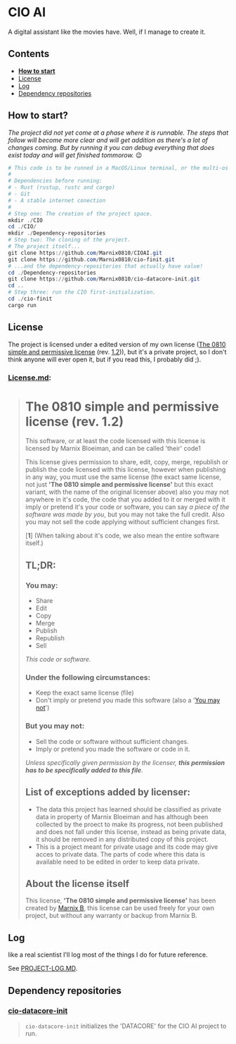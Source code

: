 # CIO AI

A digital assistant like the movies have. Well, if I manage to create it.

## Contents
- [**How to start**](#how-to-start)
- [License](#License)
- [Log](#Log)
- [Dependency repositories](#Dependency-repositories)

## How to start?
_The project did not yet come at a phase where it is runnable. The steps that follow will become more clear and will get addition as there's a lot of changes coming. But by running it you can debug everything that does exist today and will get finished tommorow._ :wink:

```powershell
# This code is to be runned in a MacOS/Linux terminal, or the multi-os Powershell.
#
# Dependencies before running:
# - Rust (rustup, rustc and cargo)
# - Git
# - A stable internet conection
#
# Step one: The creation of the project space.
mkdir ./CIO
cd ./CIO/
mkdir ./Dependency-repositories
# Step two: The cloning of the project.
# The project itself...
git clone https://github.com/Marnix0810/CIOAI.git
git clone https://github.com/Marnix0810/cio-finit.git
# ...and the dependency-repositories that actually have value!
cd ./Dependency-repositories
git clone https://github.com/Marnix0810/cio-datacore-init.git
cd ..
# Step three: run the CIO first-initialization.
cd ./cio-finit
cargo run

```




## License

The project is licensed under a edited version of my own license ([The 0810 simple and permissive license](https://github.com/Marnix0810/0810-SPL) (rev. [1.2](https://github.com/Marnix0810/0810-SPL/blob/master/latest-1.2/0810-SPL1.2.md))), but it's a private project, so I don't think anyone will ever open it, but if you read this, I probably did ;).

### [License.md](./License.md):

> # The 0810 simple and permissive license (rev. 1.2)
>
> This software, or at least the code licensed with this license is licensed by Marnix Bloeiman, and can be called 'their' code1
>
>
>
> This license gives permission to share, edit, copy, merge, republish or publish the code licensed with this license, however when publishing in any way, you must use the same license (the exact same license, not just **'The 0810 simple and permissive license'** but this exact variant, with the name of the original licenser above) also you may not anywhere in it's code, the code that you added to it or merged with it imply or pretend it's your code or software, you can say *a piece of the software was made by you*, but you may not take the full credit. Also you may not sell the code applying without sufficient changes first.
>
>
>
> [**1**]    (When talking about it's code, we also mean the entire software itself.)
>
>
>
> ## TL;DR:
>
> ### You may:
>
> - Share
> - Edit
> - Copy
> - Merge
> - Publish
> - Republish
> - Sell
>
> *This code or software.*
>
> ### Under the following circumstances:
>
> - Keep the exact same license (file)
> - Don't imply or pretend you made this software (also a '[You may not](#But-you-may-not-)')
>
> ### But you may not:
>
> - Sell the code or software without sufficient changes.
> - Imply or pretend you made the software or code in it.
>
> *Unless specifically given permission by the licenser, **this permission has to be specifically added to this file***.
>
> ## List of exceptions added by licenser:
>
> - The data this project has learned should be classified as private data in property of Marnix Bloeiman and has although been collected by the proect to make its progress, not been published and does not fall under this license, instead as being private data, it should be removed in any distributed copy of this project.
> - This is a project meant for private usage and its code may give acces to private data. The parts of code where this data is available need to be edited in order to keep data private.
>
> ## About the license itself
>
> This license, **'The 0810 simple and permissive license'** has been created by [Marnix B](https://github.com/Marnix0810), this license can be used freely for your own project, but without any warranty or backup from Marnix B.

## Log

like a real scientist I'll log most of the things I do for future reference.

See [PROJECT-LOG.MD](./PROJECT-LOG.MD).

## Dependency repositories
### [cio-datacore-init](https://github.com/Marnix0810/cio-datacore-init)
> `cio-datacore-init` initializes  the 'DATACORE' for the CIO AI project to run.
